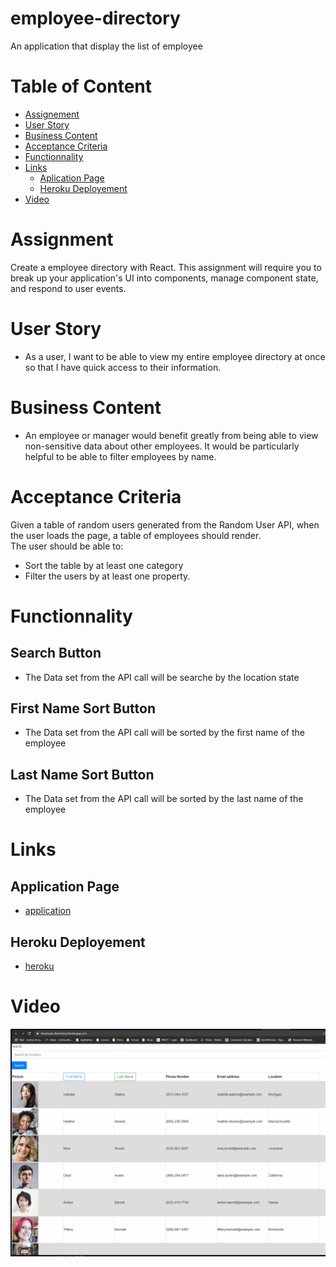 # employee-directory
An application that display the list of employee

# Table of Content
- [Assignement](#assignment)
- [User Story](#user-story)
- [Business Content](#business-content)
- [Acceptance Criteria](#acceptance-criteria)
- [Functionnality](#functionnality)
- [Links](#links)
    - [Aplication Page](#application-page)
    - [Heroku Deployement](#heroku-deployement)
- [Video](#video)

# Assignment
Create a employee directory with React. This assignment will require you to break up your application's UI into components, manage component state, and respond to user events.

# User Story
- As a user, I want to be able to view my entire employee directory at once so that I have quick access to their information.

# Business Content
- An employee or manager would benefit greatly from being able to view non-sensitive data about other employees. It would be particularly helpful to be able to filter employees by name.

# Acceptance Criteria
Given a table of random users generated from the Random User API, when the user loads the page, a table of employees should render.  
The user should be able to:
- Sort the table by at least one category  
- Filter the users by at least one property.  

# Functionnality
## Search Button
- The Data set from the API call will be searche by the location state
## First Name Sort Button
- The Data set from the API call will be sorted by the first name of the employee
## Last Name Sort Button
- The Data set from the API call will be sorted by the last name of the employee

# Links
## Application Page
- [application](https://nhounhou.github.io/employee-directory/)
## Heroku Deployement
- [heroku](https://https://employee-derectory.herokuapp.com/)

# Video
![video](./public/assets/image/animation.gif)